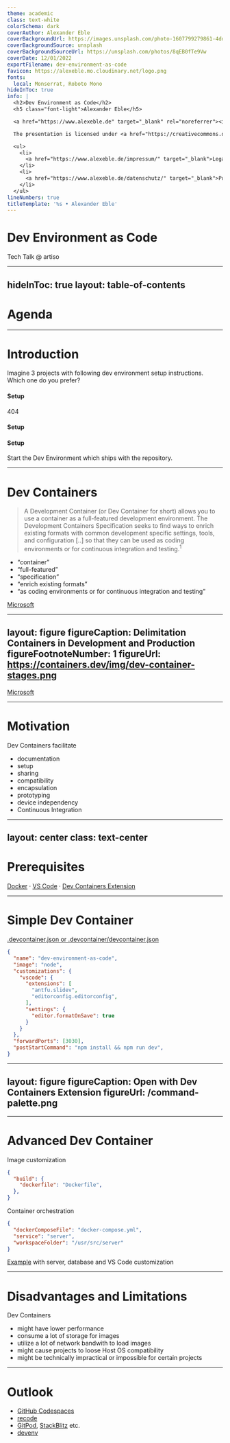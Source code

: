 ```yaml
---
theme: academic
class: text-white
colorSchema: dark
coverAuthor: Alexander Eble
coverBackgroundUrl: https://images.unsplash.com/photo-1607799279861-4dd421887fb3
coverBackgroundSource: unsplash
coverBackgroundSourceUrl: https://unsplash.com/photos/8qEB0fTe9Vw
coverDate: 12/01/2022
exportFilename: dev-environment-as-code
favicon: https://alexeble.mo.cloudinary.net/logo.png
fonts:
  local: Monserrat, Roboto Mono
hideInToc: true
info: |
  <h2>Dev Environment as Code</h2>
  <h5 class="font-light">Alexander Eble</h5>

  <a href="https://www.alexeble.de" target="_blank" rel="noreferrer"><img alt="Alexander Eble Logo" class="w-48px" src="https://alexeble.mo.cloudinary.net/logo.png"></a>

  The presentation is licensed under <a href="https://creativecommons.org/licenses/by-nc-sa/4.0/" target="_blank">CC BY-NC-SA</a>.

  <ul>
    <li>
      <a href="https://www.alexeble.de/impressum/" target="_blank">Legal information of this website</a>
    </li>
    <li>
      <a href="https://www.alexeble.de/datenschutz/" target="_blank">Privacy policy of this website</a>
    </li>
  </ul>
lineNumbers: true
titleTemplate: '%s • Alexander Eble'
---
```


# Dev Environment as Code

Tech Talk @ artiso

---
hideInToc: true
layout: table-of-contents
---

# Agenda

---

# Introduction

Imagine 3 projects with following dev environment setup instructions. Which one do you prefer?

<div class="font-mono grid grid-cols-3 gap-4">
  <div class="bg-gray-500/50 px-3 py-2 rounded w-full" v-click>
    <h4>Setup</h4>
    <p class="text-center">404</p>
  </div>
  <div class="bg-gray-500/50 px-3 py-2 rounded w-full" v-click>
    <h4>Setup</h4>
    <div class="bg-gray-500/50 mb-2 mt-4 p-2 rounded w-50"></div>
    <div class="bg-gray-500/50 mb-2 rounded p-2 w-full"></div>
    <div class="bg-gray-500/50 mb-2 rounded p-2 w-full"></div>
    <div class="bg-gray-500/50 mb-2 mt-4 rounded p-2 w-50"></div>
    <div class="bg-gray-500/50 mb-2 rounded p-2 w-full"></div>
    <div class="bg-gray-500/50 mb-2 rounded p-2 w-full"></div>
    <div class="bg-gray-500/50 mb-2 mt-4 rounded p-2 w-50"></div>
    <div class="bg-gray-500/50 mb-2 rounded p-2 w-full"></div>
    <div class="bg-gray-500/50 mb-2 rounded p-2 w-full"></div>
    <div class="bg-gray-500/50 mb-2 mt-4 rounded p-2 w-50"></div>
    <div class="bg-gray-500/50 mb-2 rounded p-2 w-full"></div>
    <div class="bg-gray-500/50 mb-2 rounded p-2 w-full"></div>
  </div>
  <div class="bg-gray-500/50 rounded px-3 py-2 w-full" v-click>
    <h4>Setup</h4>
    <p class="mt-4 text-sm">Start the Dev Environment which ships with the repository.</p>
  </div>
</div>

---

# Dev Containers

> A Development Container (or Dev Container for short) allows you to use a container as a full-featured development environment. The Development Containers Specification seeks to find ways to enrich existing formats with common development specific settings, tools, and configuration [..] so that they can be used as coding environments or for continuous integration and testing.<sup>1</sup>

<div class="mt-8">
  <ul>
    <li v-click><q>container</q> <logos-docker-icon /></li>
    <li v-click><q>full-featured</q></li>
    <li v-click><q>specification</q></li>
    <li v-click><q>enrich existing formats</q></li>
    <li v-click><q>as coding environments or for continuous integration and testing</q></li>
  </ul>
</div>

<Footnotes separator>
  <Footnote number=1><a href="https://containers.dev/" rel="noopener noreferrer">Microsoft</a></Footnote>
</Footnotes>

---
layout: figure
figureCaption: Delimitation Containers in Development and Production
figureFootnoteNumber: 1
figureUrl: https://containers.dev/img/dev-container-stages.png
---

<Footnotes separator>
  <Footnote number=1><a href="https://containers.dev/img/dev-container-stages.png" rel="noopener noreferrer">Microsoft</a></Footnote>
</Footnotes>

---

# Motivation

Dev Containers facilitate

<ul class="ml-6">
  <li>documentation</li>
  <li>setup</li>
  <li>sharing</li>
  <li>compatibility</li>
  <li>encapsulation</li>
  <li>prototyping</li>
  <li>device independency</li>
  <li>Continuous Integration</li>
</ul>

---
layout: center
class: text-center
---

# Prerequisites

[Docker](https://www.docker.com/) · [VS Code](https://code.visualstudio.com/) · [Dev Containers Extension](https://marketplace.visualstudio.com/items?itemName=ms-vscode-remote.remote-containers)

---

# Simple Dev Container

[.devcontainer.json or .devcontainer/devcontainer.json](https://containers.dev/implementors/json_reference/)

```json {2|3|4-14|15|16}
{
  "name": "dev-environment-as-code",
  "image": "node",
  "customizations": {
    "vscode": {
      "extensions": [
        "antfu.slidev",
        "editorconfig.editorconfig",
      ],
      "settings": {
        "editor.formatOnSave": true
      }
    }
  },
  "forwardPorts": [3030],
  "postStartCommand": "npm install && npm run dev",
}
```

---
layout: figure
figureCaption: Open with Dev Containers Extension
figureUrl: /command-palette.png
---

---

# Advanced Dev Container

Image customization

```json
{
  "build": {
    "dockerfile": "Dockerfile",
  },
}
```

Container orchestration

```json
{
  "dockerComposeFile": "docker-compose.yml",
  "service": "server",
  "workspaceFolder": "/usr/src/server"
}
```

<div class="mt-6">
  <p>
    <mdi-arrow-right /> <a href="https://github.com/alexanderdavide/dev-environment-as-code/tree/master/app" rel="noopener noreferrer">Example</a>
    with server, database and VS Code customization
  </p>
</div>

---

# Disadvantages and Limitations

Dev Containers

<ul class="ml-6">
  <li>might have lower performance</li>
  <li>consume a lot of storage for images</li>
  <li>utilize a lot of network bandwith to load images</li>
  <li>might cause projects to loose Host OS compatibility</li>
  <li>might be technically impractical or impossible for certain projects</li>
</ul>

---

# Outlook

<ul>
  <li><a href="https://github.com/codespaces" rel="noopener noreferrer">GitHub Codespaces</a></li>
  <li><a href="https://github.com/recode-sh/cli" rel="noopener noreferrer">recode</a></li>
  <li><a href="https://www.gitpod.io/" rel="noopener noreferrer">GitPod</a>, <a href="https://stackblitz.com/" rel="noopener noreferrer">StackBlitz</a> etc.</li>
  <li><a href="https://devenv.sh/" rel="noopener noreferrer">devenv</a></li>
</ul>
